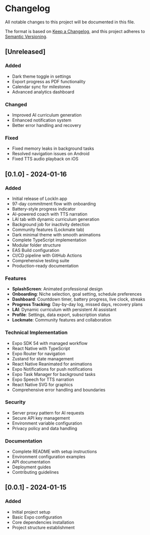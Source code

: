 # Changelog

All notable changes to this project will be documented in this file.

The format is based on [Keep a Changelog](https://keepachangelog.com/en/1.0.0/),
and this project adheres to [Semantic Versioning](https://semver.org/spec/v2.0.0.html).

## [Unreleased]

### Added
- Dark theme toggle in settings
- Export progress as PDF functionality
- Calendar sync for milestones
- Advanced analytics dashboard

### Changed
- Improved AI curriculum generation
- Enhanced notification system
- Better error handling and recovery

### Fixed
- Fixed memory leaks in background tasks
- Resolved navigation issues on Android
- Fixed TTS audio playback on iOS

## [0.1.0] - 2024-01-16

### Added
- Initial release of LockIn app
- 97-day commitment flow with onboarding
- Battery-style progress indicator
- AI-powered coach with TTS narration
- LAI tab with dynamic curriculum generation
- Background job for inactivity detection
- Community features (Lockmate tab)
- Dark minimal theme with smooth animations
- Complete TypeScript implementation
- Modular folder structure
- EAS Build configuration
- CI/CD pipeline with GitHub Actions
- Comprehensive testing suite
- Production-ready documentation

### Features
- **SplashScreen**: Animated professional design
- **Onboarding**: Niche selection, goal setting, schedule preferences
- **Dashboard**: Countdown timer, battery progress, live clock, streaks
- **Progress Tracking**: Day-by-day log, missed days, recovery plans
- **LAI**: Dynamic curriculum with persistent AI assistant
- **Profile**: Settings, data export, subscription status
- **Lockmate**: Community features and collaboration

### Technical Implementation
- Expo SDK 54 with managed workflow
- React Native with TypeScript
- Expo Router for navigation
- Zustand for state management
- React Native Reanimated for animations
- Expo Notifications for push notifications
- Expo Task Manager for background tasks
- Expo Speech for TTS narration
- React Native SVG for graphics
- Comprehensive error handling and boundaries

### Security
- Server proxy pattern for AI requests
- Secure API key management
- Environment variable configuration
- Privacy policy and data handling

### Documentation
- Complete README with setup instructions
- Environment configuration examples
- API documentation
- Deployment guides
- Contributing guidelines

## [0.0.1] - 2024-01-15

### Added
- Initial project setup
- Basic Expo configuration
- Core dependencies installation
- Project structure establishment